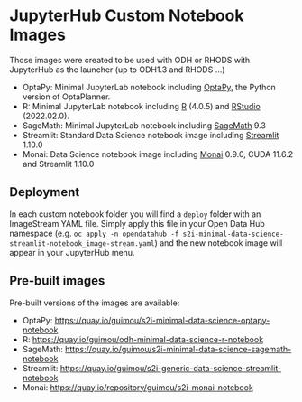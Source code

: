 # JupyterHub Custom Notebook Images

Those images were created to be used with ODH or RHODS with JupyterHub as the launcher (up to ODH1.3 and RHODS ...)

* OptaPy: Minimal JupyterLab notebook including [OptaPy](https://www.optapy.org/optapy/latest/optapy-introduction/optapy-introduction.html), the Python version of OptaPlanner.
* R: Minimal JupyterLab notebook including [R](https://www.r-project.org/) (4.0.5) and [RStudio](https://www.rstudio.com/products/rstudio/) (2022.02.0).
* SageMath: Minimal JupyterLab notebook including [SageMath](https://www.sagemath.org/) 9.3
* Streamlit: Standard Data Science notebook image including [Streamlit](https://streamlit.io/) 1.10.0
* Monai: Data Science notebook image including [Monai](https://monai.io/) 0.9.0, CUDA 11.6.2 and Streamlit 1.10.0

## Deployment

In each custom notebook folder you will find a `deploy` folder with an ImageStream YAML file. Simply apply this file in your Open Data Hub namespace (e.g. `oc apply -n opendatahub -f s2i-minimal-data-science-streamlit-notebook_image-stream.yaml`) and the new notebook image will appear in your JupyterHub menu.

## Pre-built images

Pre-built versions of the images are available:

* OptaPy: https://quay.io/guimou/s2i-minimal-data-science-optapy-notebook
* R: https://quay.io/guimou/odh-minimal-data-science-r-notebook
* SageMath: https://quay.io/guimou/s2i-minimal-data-science-sagemath-notebook
* Streamlit: https://quay.io/guimou/s2i-generic-data-science-streamlit-notebook
* Monai: https://quay.io/repository/guimou/s2i-monai-notebook
